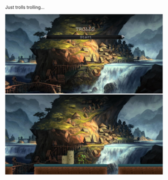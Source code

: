 Just trolls trolling...

![Main menu screenshot](https://raw.githubusercontent.com/dpanayotov93/Trolls/master/assets/menu_screenshot.JPG)
![Gameplay screenshot](https://raw.githubusercontent.com/dpanayotov93/Trolls/master/assets/play_screenshot.JPG)